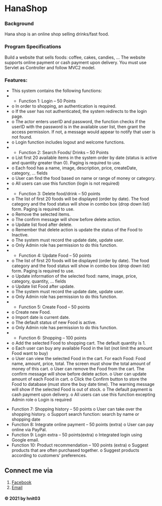 # HanaShop

### Background
  Hana shop is an online shop selling drinks/fast food.

### Program Specifications
  Build a website that sells foods: coffee, cakes, candies, ... The website supports online payment or cash payment
  upon delivery. You must use Servlet as Controller and follow MVC2 model.
  
### Features:
 * This system contains the following functions:
 * - Function 1: Login – 50 Points
 *   o In order to shopping, an authentication is required.
 *   o If the user has not authenticated, the system redirects to the login page.
 *   o The actor enters userID and password, the function checks if the userID with the password is in the
    available user list, then grant the access permission. If not, a message would appear to notify that user is
    not found.
 *   o Login function includes logout and welcome functions.
 * - Function 2: Search Foods/ Drinks – 50 Points
 *   o List first 20 available items in the system order by date (status is active and quantity greater than 0). Paging
    is required to use.
 *   o Each food has a name, image, description, price, createDate, category, … fields
 *   o User can find the food based on name or range of money or category.
 *   o All users can use this function (login is not required)
 * - Function 3: Delete food/drink – 50 points
 *   o The list of first 20 foods will be displayed (order by date). The food category and the food status will show
    in combo box (drop down list) form. Paging is required to use.
 *   o Remove the selected items.
 *   o The confirm message will show before delete action.
 *   o Update list food after delete.
 *   o Remember that delete action is update the status of the Food to Inactive.
 *   o The system must record the update date, update user.
 *   o Only Admin role has permission to do this function.
 * - Function 4: Update Food – 50 points
 * o The list of first 20 foods will be displayed (order by date). The food category and the food status will show
  in combo box (drop down list) form. Paging is required to use.
 * o Update information of the selected food: name, image, price, category, quantity, ... fields
 * o Update list Food after update.
 * o The system must record the update date, update user.
 * o Only Admin role has permission to do this function.
 * - Function 5: Create Food – 50 points
 * o Create new Food.
 * o Import date is current date.
 * o The default status of new Food is active.
 * o Only Admin role has permission to do this function.
 * - Function 6: Shopping – 100 points
 * o Add the selected Food to shopping cart. The default quantity is 1.
 * o Each user can buy any available Food in the list (not limit the amount Food want to buy)
 * o User can view the selected Food in the cart. For each Food: Food name, amount, price, total. The screen
  must show the total amount of money of this cart.
  o User can remove the Food from the cart. The confirm message will show before delete action.
  o User can update amount of each Food in cart.
  o Click the Confirm button to store the Food to database (must store the buy date time). The warning
  message will show if the selected Food is out of stock.
  o The default payment is cash payment upon delivery.
  o All users can use this function excepting Admin role
  o Login is required
  - Function 7: Shopping history – 50 points
  o User can take over the shopping history.
  o Support search function: search by name or shopping date
  - Function 8: Integrate online payment – 50 points (extra)
  o User can pay online via PayPal.
  - Function 9: Login extra – 50 points(extra)
  o Integrated login using Google email.
  - Function 10: Product recommendation – 100 points (extra)
  o Suggest products that are often purchased together.
  o Suggest products according to customers' preferences.
  
  ## Connect me via
1. [Facebook](https://www.facebook.com/heathcliff2k)
2. [Email](mailto:hoangnhinguyen33@gmail.com)

#### © 2021 by hnit03
